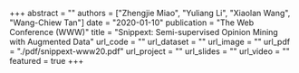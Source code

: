 +++
abstract = ""
authors = ["Zhengjie Miao", "Yuliang Li", "Xiaolan Wang", "Wang-Chiew Tan"]
date = "2020-01-10"
publication = "The Web Conference (WWW)"
title = "Snippext: Semi-supervised Opinion Mining with Augmented Data"
url_code = ""
url_dataset = ""
url_image = ""
url_pdf = "./pdf/snippext-www20.pdf"
url_project = ""
url_slides = ""
url_video = ""
featured = true
+++